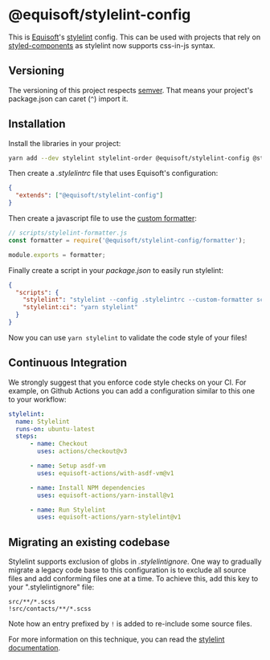 # @equisoft/stylelint-config

This is [Equisoft](https://equisoft.com)'s [stylelint](https://stylelint.io) config. This can be used with projects that rely on [styled-components](https://www.styled-components.com) as stylelint now supports css-in-js syntax.

## Versioning

The versioning of this project respects [semver](https://semver.org/). That means your project's package.json can caret (`^`) import it.

## Installation

Install the libraries in your project:

```bash
yarn add --dev stylelint stylelint-order @equisoft/stylelint-config @stylelint/postcss-css-in-js postcss postcss-syntax
```

Then create a _.stylelintrc_ file that uses Equisoft's configuration:

```json
{
  "extends": ["@equisoft/stylelint-config"]
}
```

Then create a javascript file to use the [custom formatter](./formatter.js):

```javascript
// scripts/stylelint-formatter.js
const formatter = require('@equisoft/stylelint-config/formatter');

module.exports = formatter;
```

Finally create a script in your _package.json_ to easily run stylelint:

```json
{
  "scripts": {
    "stylelint": "stylelint --config .stylelintrc --custom-formatter scripts/stylelint-formatter.js 'src/**/*.{css,scss,js,jsx,ts,tsx}'",
    "stylelint:ci": "yarn stylelint"
  }
}
```

Now you can use `yarn stylelint` to validate the code style of your files!

## Continuous Integration
We strongly suggest that you enforce code style checks on your CI. For example, on Github Actions you can add a configuration similar to this one to your workflow:

```yaml
stylelint:
  name: Stylelint
  runs-on: ubuntu-latest
  steps:
      - name: Checkout
        uses: actions/checkout@v3

      - name: Setup asdf-vm
        uses: equisoft-actions/with-asdf-vm@v1

      - name: Install NPM dependencies
        uses: equisoft-actions/yarn-install@v1

      - name: Run Stylelint
        uses: equisoft-actions/yarn-stylelint@v1
```

## Migrating an existing codebase

Stylelint supports exclusion of globs in _.stylelintignore_. One way to gradually migrate a legacy code base to this configuration is to exclude all source files and add conforming files one at a time. To achieve this, add this key to your ".stylelintignore" file:

```
src/**/*.scss
!src/contacts/**/*.scss
```

Note how an entry prefixed by `!` is added to re-include some source files.

For more information on this technique, you can read the [stylelint documentation](https://stylelint.io/user-guide/ignore-code#files-entirely).

